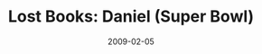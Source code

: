 ---
layout: media
category: media
series: "Lost Books"
title: "Lost Books: Daniel (Super Bowl)"
date: 2009-02-05
description: "In the seventh annual \"Big Game\" we hear about how courage is following God."
video: "https://s3.amazonaws.com/crossroadsvideomessages/LostBooks4.mp4"
video-poster: "https://www.crossroads.net/uploadedfiles/lostbooks4-still.jpg"
---